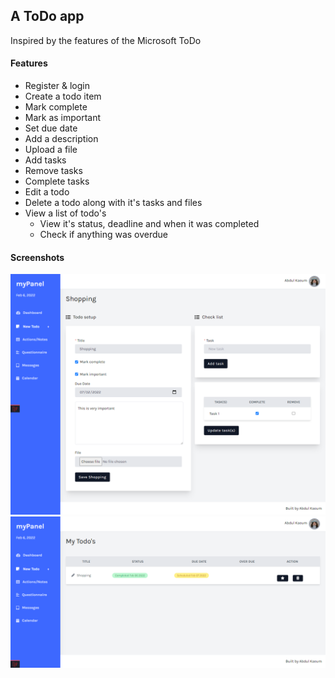 ## A ToDo app

Inspired by the features of the Microsoft ToDo

#### Features
- Register & login
- Create a todo item
- Mark complete
- Mark as important
- Set due date
- Add a description
- Upload a file
- Add tasks
- Remove tasks
- Complete tasks
- Edit a todo
- Delete a todo along with it's tasks and files
- View a list of todo's
  - View it's status, deadline and when it was completed
  - Check if anything was overdue

#### Screenshots

<img alt="" width="" src="public/app_screenshots/todo.png">

<br>

<img alt="" width="" src="public/app_screenshots/list.png">
